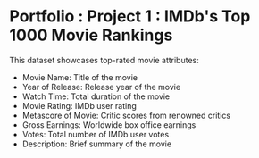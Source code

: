 # Portfolio : Project 1 : IMDb's Top 1000 Movie Rankings

This dataset showcases top-rated movie attributes:
- Movie Name: Title of the movie
- Year of Release: Release year of the movie
- Watch Time: Total duration of the movie
- Movie Rating: IMDb user rating
- Metascore of Movie: Critic scores from renowned critics
- Gross Earnings: Worldwide box office earnings
- Votes: Total number of IMDb user votes
- Description: Brief summary of the movie


